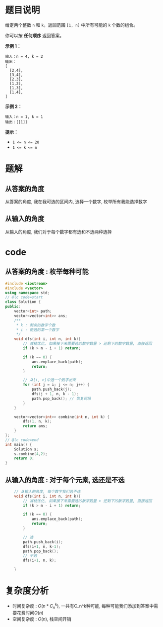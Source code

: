 # 题目说明

给定两个整数 `n` 和 `k`，返回范围 `[1, n]` 中所有可能的 `k` 个数的组合。

你可以按 **任何顺序** 返回答案。

**示例 1：**

```
输入：n = 4, k = 2
输出：
[
  [2,4],
  [3,4],
  [2,3],
  [1,2],
  [1,3],
  [1,4],
]
```

**示例 2：**

```
输入：n = 1, k = 1
输出：[[1]]
```

**提示：**

- `1 <= n <= 20`
- `1 <= k <= n`

# 题解
## 从答案的角度

从答案的角度, 我在我可选的区间内, 选择一个数字, 枚举所有我能选择数字

## 从输入的角度

从输入的角度, 我们对于每个数字都有选和不选两种选择

# code

## 从答案的角度 : 枚举每种可能

```cpp
#include <iostream>
#include <vector>
using namespace std;
// @lc code=start
class Solution {
public:
    vector<int> path;
    vector<vector<int>> ans;
    /**
     * k : 剩余的数字个数
     * i : 能选的第一个数字
     */
    void dfs(int i, int n, int k){
        // 减枝优化, 如果接下来需要选的数字数量 > 还剩下的数字数量, 直接返回
        if (k > n - i + 1) return;

        if (k == 0) {
            ans.emplace_back(path);
            return;
        }

        // 从[i, n]中选一个数字出来
        for (int j = i; j <= n; j++) {
            path.push_back(j);
            dfs(j + 1, n, k - 1);
            path.pop_back(); // 恢复现场
        }
    }

    vector<vector<int>> combine(int n, int k) {
        dfs(1, n, k);
        return ans;
    }
};
// @lc code=end
int main() {
    Solution s;
    s.combine(4,2);
    return 0;
}
```

## 从输入的角度 : 对于每个元素, 选还是不选

```cpp
    // 从输入的角度, 每个数字我们选不选
    void dfs(int i, int n, int k){
        // 减枝优化, 如果接下来需要选的数字数量 > 还剩下的数字数量, 直接返回
        if (k > n - i + 1) return;

        if (k == 0) {
            ans.emplace_back(path);
            return;
        }

        // 选
        path.push_back(i);
        dfs(i+1, n, k-1);
        path.pop_back();
        // 不选
        dfs(i+1, n, k);

    }
```

# 复杂度分析

- 时间复杂度 : $O(n*C_n^k)$, 一共有C_n^k种可能, 每种可能我们添加到答案中需要花费时间$O(n)$
- 空间复杂度 : $O(n)$, 栈空间开销